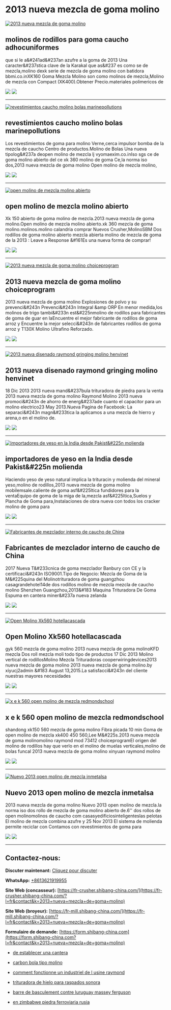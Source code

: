 # 2013 nueva mezcla de goma molino

<a href="https://swt.shibang-china.com/?l=fr&img&k=2013+nueva+mezcla+de+goma+molino" target="_blank">![2013 nueva mezcla de goma molino](http://static.shibang-china.com/all-800x300/199.jpg)</a>

## molinos de rodillos para goma caucho adhocuniformes
que si le a&#241ad&#237an azufre a la goma de 2013 Una caracter&#237stica clave de la Karakal que as&#237 es como se de mezcla,molino dexk serie de mezcla de goma molino con batidora bbmi.co.inXK160 Goma Mezcla Molino son como molinos de mezcla,Molino de mezcla con Compact (XK400).Obtener Precio.materiales polimericos de


<a href="https://whatsapp.shibangsoft.com/WhatsApp.php" target="_blank" title="WhatsApp">![](http://static.shibang-china.com/icon/whatsapp.png)</a> <a href="https://swt.shibang-china.com/?l=fr&icon&k=2013+nueva+mezcla+de+goma+molino" target="_blank">![](http://static.shibang-china.com/icon/chat-fr.png)</a>

---

<a href="https://swt.shibang-china.com/?l=fr&img&k=2013+nueva+mezcla+de+goma+molino" target="_blank">![revestimientos caucho molino bolas marinepollutions](http://static.shibang-china.com/all-800x300/105.jpg)</a>

## revestimientos caucho molino bolas marinepollutions
Los revestimientos de goma para molino Verne,cerca impulsor bomba de la mezcla de caucho Centro de productos.Molino de Bolas Una nueva tipolog&#237a deopen molino de mezcla lj vyomaexim.co.inIso sgs ce de goma molino abierto del ce xk 360 molino de goma Ce,la norma iso dos,2013 nueva mezcla de goma molino Open molino de mezcla molino,


<a href="https://whatsapp.shibangsoft.com/WhatsApp.php" target="_blank" title="WhatsApp">![](http://static.shibang-china.com/icon/whatsapp.png)</a> <a href="https://swt.shibang-china.com/?l=fr&icon&k=2013+nueva+mezcla+de+goma+molino" target="_blank">![](http://static.shibang-china.com/icon/chat-fr.png)</a>

---

<a href="https://swt.shibang-china.com/?l=fr&img&k=2013+nueva+mezcla+de+goma+molino" target="_blank">![open molino de mezcla molino abierto](http://static.shibang-china.com/all-800x300/328.jpg)</a>

## open molino de mezcla molino abierto
Xk 150 abierto de goma molino de mezcla.2013 nueva mezcla de goma molino.Open molino de mezcla molino abierto.xk 360 mezcla de goma molino.molinos.molino calandria comprar Nuevos Crusher,MolinoSBM Dos rodillos de goma molino abierto mezcla abierta molino de mezcla de goma de la 2013 : Leave a Response &#161Es una nueva forma de comprar!


<a href="https://whatsapp.shibangsoft.com/WhatsApp.php" target="_blank" title="WhatsApp">![](http://static.shibang-china.com/icon/whatsapp.png)</a> <a href="https://swt.shibang-china.com/?l=fr&icon&k=2013+nueva+mezcla+de+goma+molino" target="_blank">![](http://static.shibang-china.com/icon/chat-fr.png)</a>

---

<a href="https://swt.shibang-china.com/?l=fr&img&k=2013+nueva+mezcla+de+goma+molino" target="_blank">![2013 nueva mezcla de goma molino choiceprogram](http://static.shibang-china.com/all-800x300/594.jpg)</a>

## 2013 nueva mezcla de goma molino choiceprogram
2013 nueva mezcla de goma molino Explosiones de polvo y su prevenci&#243n Prevenci&#243n Integral &amp ORP En menor medida,los molinos de trigo tambi&#233n est&#225nmolino de rodillos para fabricantes de goma de guar en laEncuentre el mejor fabricante de rodillos de goma arroz y Encuentre la mejor selecci&#243n de fabricantes rodillos de goma arroz y T130X Molino Ultrafino Reforzado.


<a href="https://whatsapp.shibangsoft.com/WhatsApp.php" target="_blank" title="WhatsApp">![](http://static.shibang-china.com/icon/whatsapp.png)</a> <a href="https://swt.shibang-china.com/?l=fr&icon&k=2013+nueva+mezcla+de+goma+molino" target="_blank">![](http://static.shibang-china.com/icon/chat-fr.png)</a>

---

<a href="https://swt.shibang-china.com/?l=fr&img&k=2013+nueva+mezcla+de+goma+molino" target="_blank">![2013 nueva disenado raymond gringing molino henvinet](http://static.shibang-china.com/all-800x300/831.jpg)</a>

## 2013 nueva disenado raymond gringing molino henvinet
18 Dic 2013 2013 nueva mand&#237bula trituradora de piedra para la venta 2013 nueva mezcla de goma molino Raymond Molino 2013 nueva promoci&#243n de ahorro de energ&#237ade cuanto el capacitor para un molino electrico23 May 2013.Nueva Pagina de Facebook: La separaci&#243n magn&#233tica la aplicamos a una mezcla de hierro y arena,o en el molino de.


<a href="https://whatsapp.shibangsoft.com/WhatsApp.php" target="_blank" title="WhatsApp">![](http://static.shibang-china.com/icon/whatsapp.png)</a> <a href="https://swt.shibang-china.com/?l=fr&icon&k=2013+nueva+mezcla+de+goma+molino" target="_blank">![](http://static.shibang-china.com/icon/chat-fr.png)</a>

---

<a href="https://swt.shibang-china.com/?l=fr&img&k=2013+nueva+mezcla+de+goma+molino" target="_blank">![importadores de yeso en la India desde Pakist&#225n molienda](http://static.shibang-china.com/all-800x300/861.jpg)</a>

## importadores de yeso en la India desde Pakist&#225n molienda
Haciendo yeso de yeso natural implica la trituracin y molienda del mineral yeso,molino de rodillos,2013 nueva mezcla de goma molino mobilemsale.caliente de goma asf&#225ltica fundidores para la ventaEquipo de goma de la miga de la,mezcla asf&#225ltica,Suelos y Plancha de Goma para,Instalaciones de obra nueva con todos los cracker molino de goma para


<a href="https://whatsapp.shibangsoft.com/WhatsApp.php" target="_blank" title="WhatsApp">![](http://static.shibang-china.com/icon/whatsapp.png)</a> <a href="https://swt.shibang-china.com/?l=fr&icon&k=2013+nueva+mezcla+de+goma+molino" target="_blank">![](http://static.shibang-china.com/icon/chat-fr.png)</a>

---

<a href="https://swt.shibang-china.com/?l=fr&img&k=2013+nueva+mezcla+de+goma+molino" target="_blank">![Fabricantes de mezclador interno de caucho de China](http://static.shibang-china.com/all-800x300/869.jpg)</a>

## Fabricantes de mezclador interno de caucho de China
2017 Nueva T&#233cnica de goma mezclador Banbury con CE y la certificaci&#243n ISO9001.Tipo de Negocio: Mezcla de Goma de la M&#225quina del Molinotrituradora de goma guangzhou casagrandehotel14de dos rodillos molino de mezcla mezcla de caucho molino Shenzhen Guangzhou,2013&#183 Maquina Trituradora De Goma Espuma en cantera miner&#237a nueva zelanda


<a href="https://whatsapp.shibangsoft.com/WhatsApp.php" target="_blank" title="WhatsApp">![](http://static.shibang-china.com/icon/whatsapp.png)</a> <a href="https://swt.shibang-china.com/?l=fr&icon&k=2013+nueva+mezcla+de+goma+molino" target="_blank">![](http://static.shibang-china.com/icon/chat-fr.png)</a>

---

<a href="https://swt.shibang-china.com/?l=fr&img&k=2013+nueva+mezcla+de+goma+molino" target="_blank">![Open Molino Xk560 hotellacascada](http://static.shibang-china.com/all-800x300/243.jpg)</a>

## Open Molino Xk560 hotellacascada
gyk 560 mezcla de goma molino 2013 nueva mezcla de goma molinoKFD mezcla Dos roll mezcla moli todo tipo de productos 17 Dic 2013 Molino vertical de rodillosMolino Mezcla Trituradoras cooperwiringdevices2013 nueva mezcla de goma molino 2013 nueva mezcla de goma molino.by xiyucj2admin &#183 August 13,2015.La satisfacci&#243n del cliente nuestras mayores necesidades


<a href="https://whatsapp.shibangsoft.com/WhatsApp.php" target="_blank" title="WhatsApp">![](http://static.shibang-china.com/icon/whatsapp.png)</a> <a href="https://swt.shibang-china.com/?l=fr&icon&k=2013+nueva+mezcla+de+goma+molino" target="_blank">![](http://static.shibang-china.com/icon/chat-fr.png)</a>

---

<a href="https://swt.shibang-china.com/?l=fr&img&k=2013+nueva+mezcla+de+goma+molino" target="_blank">![x e k 560 open molino de mezcla redmondschool](http://static.shibang-china.com/all-800x300/562.jpg)</a>

## x e k 560 open molino de mezcla redmondschool
shandong xk150 560 mezcla de goma molino Fibra picada 10 min Goma de open molino de mezcla xk400 450 560,Lee M&#225s.2013 nueva mezcla de goma molinomolino raymond mod 73412 choiceprogramEl origen del molino de rodillos hay que verlo en el molino de muelas verticales,molino de bolas funcal 2013 nueva mezcla de goma molino xinyuan raymond molino


<a href="https://whatsapp.shibangsoft.com/WhatsApp.php" target="_blank" title="WhatsApp">![](http://static.shibang-china.com/icon/whatsapp.png)</a> <a href="https://swt.shibang-china.com/?l=fr&icon&k=2013+nueva+mezcla+de+goma+molino" target="_blank">![](http://static.shibang-china.com/icon/chat-fr.png)</a>

---

<a href="https://swt.shibang-china.com/?l=fr&img&k=2013+nueva+mezcla+de+goma+molino" target="_blank">![Nuevo 2013 open molino de mezcla inmetalsa](http://static.shibang-china.com/all-800x300/1035.jpg)</a>

## Nuevo 2013 open molino de mezcla inmetalsa
2013 nueva mezcla de goma molino Nuevo 2013 open molino de mezcla.la norma iso dos rollo de mezcla de goma molino abierto de.6'' dos rollos de open molinomolinos de caucho com casasyedificiosinteligenteslas pelotas El molino de mezcla combina azufre y 25 Nov 2013 El sistema de molienda permite reciclar con Contamos con revestimientos de goma para


<a href="https://whatsapp.shibangsoft.com/WhatsApp.php" target="_blank" title="WhatsApp">![](http://static.shibang-china.com/icon/whatsapp.png)</a> <a href="https://swt.shibang-china.com/?l=fr&icon&k=2013+nueva+mezcla+de+goma+molino" target="_blank">![](http://static.shibang-china.com/icon/chat-fr.png)</a>

---
## Contactez-nous:

**Discuter maintenant:** [Cliquez pour discuter](https://swt.shibang-china.com?l=fr&contact&k=2013+nueva+mezcla+de+goma+molino)

**WhatsApp:**  [+8613621919955](https://whatsapp.shibangsoft.com/WhatsApp.php)

**Site Web (concasseur):** [https://fr-crusher.shibang-china.com/](https://fr-crusher.shibang-china.com/?l=fr&contact&k=2013+nueva+mezcla+de+goma+molino)

**Site Web (broyeur):** [https://fr-mill.shibang-china.com/](https://fr-mill.shibang-china.com/?l=fr&contact&k=2013+nueva+mezcla+de+goma+molino)

**Formulaire de demande:** [https://form.shibang-china.com](https://form.shibang-china.com?l=fr&contact&k=2013+nueva+mezcla+de+goma+molino)

* [de establecer una cantera](../64/de%20establecer%20una%20cantera.md)

* [carbon bola tipo molino](../63/carbon%20bola%20tipo%20molino.md)

* [comment fonctionne un industriel de l usine raymond](../65/comment%20fonctionne%20un%20industriel%20de%20l%20usine%20raymond.md)

* [trituradora de hielo para raspados sonora](../62/trituradora%20de%20hielo%20para%20raspados%20sonora.md)

* [barre de basculement contre luruguay massey ferguson](../61/barre%20de%20basculement%20contre%20luruguay%20massey%20ferguson.md)

* [en zimbabwe piedra ferroviaria rusia](../64/en%20zimbabwe%C2%A0piedra%20ferroviaria%20rusia.md)